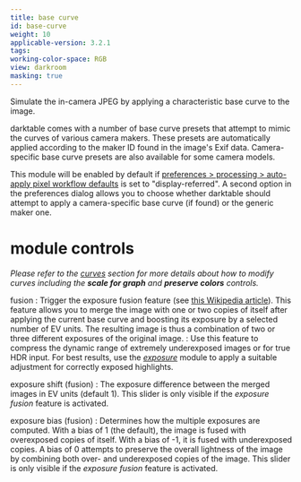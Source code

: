 ```yaml
---
title: base curve
id: base-curve
weight: 10
applicable-version: 3.2.1
tags: 
working-color-space: RGB 
view: darkroom
masking: true
---
```


Simulate the in-camera JPEG by applying a characteristic base curve to the image.

darktable comes with a number of base curve presets that attempt to mimic the curves of various camera makers. These presets are automatically applied according to the maker ID found in the image's Exif data. Camera-specific base curve presets are also available for some camera models. 

This module will be enabled by default if [preferences > processing > auto-apply pixel workflow defaults](../../preferences-settings/processing.md) is set to "display-referred".  A second option in the preferences dialog allows you to choose whether darktable should attempt to apply a camera-specific base curve (if found) or the generic maker one.

# module controls

_Please refer to the [curves](../../darkroom/processing-modules/curves.md) section for more details about how to modify curves including the **scale for graph** and **preserve colors** controls._

fusion
: Trigger the exposure fusion feature (see [this Wikipedia article](https://en.wikipedia.org/wiki/Exposure_Fusion)). This feature allows you to merge the image with one or two copies of itself after applying the current base curve and boosting its exposure by a selected number of EV units. The resulting image is thus a combination of two or three different exposures of the original image. 
: Use this feature to compress the dynamic range of extremely underexposed images or for true HDR input. For best results, use the [_exposure_](./exposure.md) module to apply a suitable adjustment for correctly exposed highlights.

exposure shift (fusion)
: The exposure difference between the merged images in EV units (default 1). This slider is only visible if the _exposure fusion_ feature is activated.

exposure bias (fusion)
: Determines how the multiple exposures are computed. With a bias of 1 (the default), the image is fused with overexposed copies of itself. With a bias of -1, it is fused with underexposed copies. A bias of 0 attempts to preserve the overall lightness of the image by combining both over- and underexposed copies of the image. This slider is only visible if the _exposure fusion_ feature is activated.
